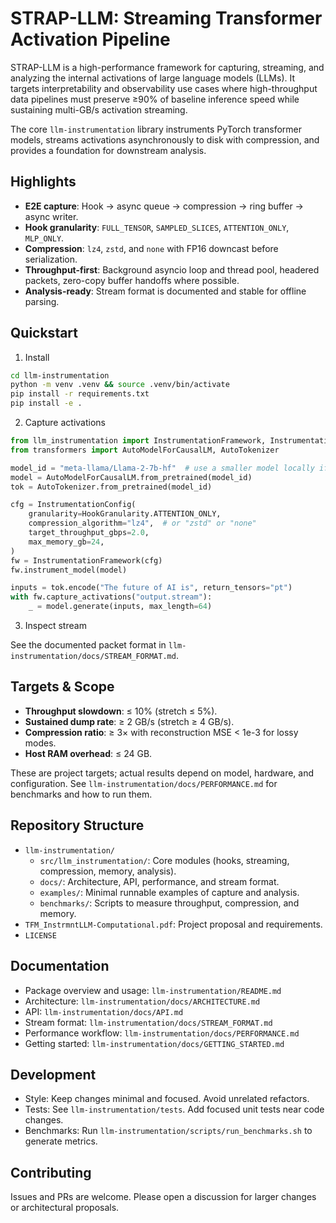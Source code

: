# STRAP-LLM: Streaming Transformer Activation Pipeline

STRAP-LLM is a high-performance framework for capturing, streaming, and analyzing the internal activations of large language models (LLMs). It targets interpretability and observability use cases where high-throughput data pipelines must preserve ≥90% of baseline inference speed while sustaining multi-GB/s activation streaming.

The core `llm-instrumentation` library instruments PyTorch transformer models, streams activations asynchronously to disk with compression, and provides a foundation for downstream analysis.

## Highlights

- **E2E capture**: Hook → async queue → compression → ring buffer → async writer.
- **Hook granularity**: `FULL_TENSOR`, `SAMPLED_SLICES`, `ATTENTION_ONLY`, `MLP_ONLY`.
- **Compression**: `lz4`, `zstd`, and `none` with FP16 downcast before serialization.
- **Throughput-first**: Background asyncio loop and thread pool, headered packets, zero-copy buffer handoffs where possible.
- **Analysis-ready**: Stream format is documented and stable for offline parsing.

## Quickstart

1) Install

```bash
cd llm-instrumentation
python -m venv .venv && source .venv/bin/activate
pip install -r requirements.txt
pip install -e .
```

2) Capture activations

```python
from llm_instrumentation import InstrumentationFramework, InstrumentationConfig, HookGranularity
from transformers import AutoModelForCausalLM, AutoTokenizer

model_id = "meta-llama/Llama-2-7b-hf"  # use a smaller model locally if needed
model = AutoModelForCausalLM.from_pretrained(model_id)
tok = AutoTokenizer.from_pretrained(model_id)

cfg = InstrumentationConfig(
    granularity=HookGranularity.ATTENTION_ONLY,
    compression_algorithm="lz4",  # or "zstd" or "none"
    target_throughput_gbps=2.0,
    max_memory_gb=24,
)
fw = InstrumentationFramework(cfg)
fw.instrument_model(model)

inputs = tok.encode("The future of AI is", return_tensors="pt")
with fw.capture_activations("output.stream"):
    _ = model.generate(inputs, max_length=64)
```

3) Inspect stream

See the documented packet format in `llm-instrumentation/docs/STREAM_FORMAT.md`.

## Targets & Scope

- **Throughput slowdown**: ≤ 10% (stretch ≤ 5%).
- **Sustained dump rate**: ≥ 2 GB/s (stretch ≥ 4 GB/s).
- **Compression ratio**: ≥ 3× with reconstruction MSE < 1e-3 for lossy modes.
- **Host RAM overhead**: ≤ 24 GB.

These are project targets; actual results depend on model, hardware, and configuration. See `llm-instrumentation/docs/PERFORMANCE.md` for benchmarks and how to run them.

## Repository Structure

- `llm-instrumentation/`
  - `src/llm_instrumentation/`: Core modules (hooks, streaming, compression, memory, analysis).
  - `docs/`: Architecture, API, performance, and stream format.
  - `examples/`: Minimal runnable examples of capture and analysis.
  - `benchmarks/`: Scripts to measure throughput, compression, and memory.
- `TFM_InstrmntLLM-Computational.pdf`: Project proposal and requirements.
- `LICENSE`

## Documentation

- Package overview and usage: `llm-instrumentation/README.md`
- Architecture: `llm-instrumentation/docs/ARCHITECTURE.md`
- API: `llm-instrumentation/docs/API.md`
- Stream format: `llm-instrumentation/docs/STREAM_FORMAT.md`
- Performance workflow: `llm-instrumentation/docs/PERFORMANCE.md`
- Getting started: `llm-instrumentation/docs/GETTING_STARTED.md`

## Development

- Style: Keep changes minimal and focused. Avoid unrelated refactors.
- Tests: See `llm-instrumentation/tests`. Add focused unit tests near code changes.
- Benchmarks: Run `llm-instrumentation/scripts/run_benchmarks.sh` to generate metrics.

## Contributing

Issues and PRs are welcome. Please open a discussion for larger changes or architectural proposals.
